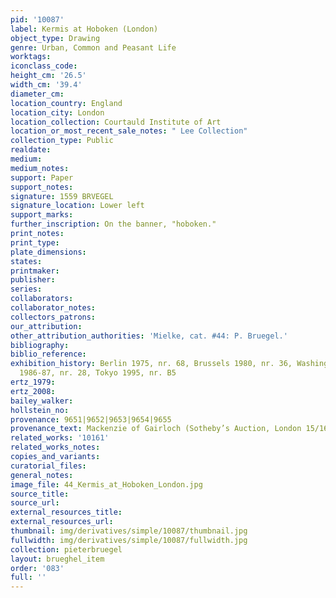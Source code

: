 ```yaml
---
pid: '10087'
label: Kermis at Hoboken (London)
object_type: Drawing
genre: Urban, Common and Peasant Life
worktags:
iconclass_code:
height_cm: '26.5'
width_cm: '39.4'
diameter_cm:
location_country: England
location_city: London
location_collection: Courtauld Institute of Art
location_or_most_recent_sale_notes: " Lee Collection"
collection_type: Public
realdate:
medium:
medium_notes:
support: Paper
support_notes:
signature: 1559 BRVEGEL
signature_location: Lower left
support_marks:
further_inscription: On the banner, "hoboken."
print_notes:
print_type:
plate_dimensions:
states:
printmaker:
publisher:
series:
collaborators:
collaborator_notes:
collectors_patrons:
our_attribution:
other_attribution_authorities: 'Mielke, cat. #44: P. Bruegel.'
bibliography:
biblio_reference:
exhibition_history: Berlin 1975, nr. 68, Brussels 1980, nr. 36, Washington/New York
  1986-87, nr. 28, Tokyo 1995, nr. B5
ertz_1979:
ertz_2008:
bailey_walker:
hollstein_no:
provenance: 9651|9652|9653|9654|9655
provenance_text: Mackenzie of Gairloch (Sotheby’s Auction, London 15/16 February 1921.
related_works: '10161'
related_works_notes:
copies_and_variants:
curatorial_files:
general_notes:
image_file: 44_Kermis_at_Hoboken_London.jpg
source_title:
source_url:
external_resources_title:
external_resources_url:
thumbnail: img/derivatives/simple/10087/thumbnail.jpg
fullwidth: img/derivatives/simple/10087/fullwidth.jpg
collection: pieterbruegel
layout: brueghel_item
order: '083'
full: ''
---
```

